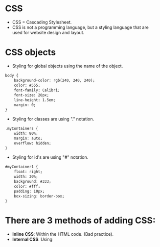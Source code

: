 # CSS
* CSS = Cascading Stylesheet.
* CSS is not a programming language, but a styling language that are used for website design and layout.

# CSS objects
* Styling for global objects using the name of the object.
```
body {
    background-color: rgb(240, 240, 240);
    color: #555;
    font-family: Calibri;
    font-size: 20px;
    line-height: 1.5em;
    margin: 0;
}
```
* Styling for classes are using "." notation.
```
.myContainers {
    width: 80%;
    margin: auto;
    overflow: hidden;
}
```
* Styling for id's are using "#" notation.
```
#myContainer1 {
    float: right;
    width: 30%;
    background: #333;
    color: #fff;
    padding: 10px;
    box-sizing: border-box;
}
```

# There are 3 methods of adding CSS:
* **Inline CSS**: Within the HTML code. (Bad practice). 
* **Internal CSS**: Using <style> tags within the HTML code. (Kind of bad practice).
* **Ex ternal CSS**: Linking to an external CSS file. (Best practice).

# Most used Units:
* px = pixel
* em = Relative unit

# Box Model
<img src="images/boxmodel.jpg" width="400">

# Positioning:
* **Static (default)**: Render in order of the document flow.
* **Relative**: Relative to the normal position.
* **Absolute**: Target what position we want inside a relative element.
* **Fixed**: A fixed position to a browser window.
* **Initial**: Set property to default value.
* **Inherit**: will inherit from parent.
